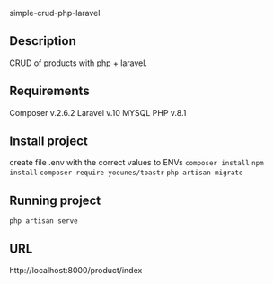 simple-crud-php-laravel

## Description

CRUD of products with php + laravel.

## Requirements
Composer v.2.6.2
Laravel v.10
MYSQL
PHP v.8.1

## Install project

create file .env with the correct values to ENVs
``` composer install ``` 
``` npm install ``` 
``` composer require yoeunes/toastr ``` 
``` php artisan migrate ```

## Running project

``` php artisan serve ```

## URL

http://localhost:8000/product/index


